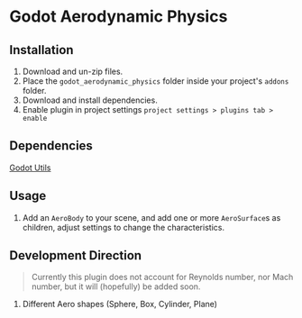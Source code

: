 # Godot Aerodynamic Physics

## Installation
1. Download and un-zip files.
2. Place the `godot_aerodynamic_physics` folder inside your project's `addons` folder.
3. Download and install dependencies.
4. Enable plugin in project settings `project settings > plugins tab > enable`

## Dependencies
[Godot Utils](https://github.com/addmix/godot_utils)

## Usage
1. Add an `AeroBody` to your scene, and add one or more `AeroSurface`s as children, adjust settings to change the characteristics.

## Development Direction
>Currently this plugin does not account for Reynolds number, nor Mach number, but it will (hopefully) be added soon.
1. Different Aero shapes (Sphere, Box, Cylinder, Plane)
